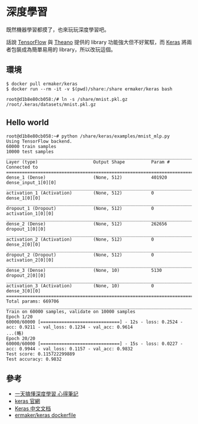 # 深度學習

既然機器學習都摸了，也來玩玩深度學習吧。

話說 [TensorFlow](https://www.tensorflow.org/) 與 [Theano](http://deeplearning.net/software/theano/) 提供的 library 功能強大但不好駕馭，而 [Keras](https://keras.io/) 將兩者包裝成為簡單易用的 library，所以改玩這個。

## 環境
```shell
$ docker pull ermaker/keras
$ docker run --rm -it -v $(pwd)/share:/share ermaker/keras bash
```

```shell
root@d1b8e80cb058:/# ln -s /share/mnist.pkl.gz /root/.keras/datasets/mnist.pkl.gz
```

## Hello world
```shell
root@d1b8e80cb058:~# python /share/keras/examples/mnist_mlp.py
Using TensorFlow backend.
60000 train samples
10000 test samples
____________________________________________________________________________________________________
Layer (type)                     Output Shape          Param #     Connected to
====================================================================================================
dense_1 (Dense)                  (None, 512)           401920      dense_input_1[0][0]
____________________________________________________________________________________________________
activation_1 (Activation)        (None, 512)           0           dense_1[0][0]
____________________________________________________________________________________________________
dropout_1 (Dropout)              (None, 512)           0           activation_1[0][0]
____________________________________________________________________________________________________
dense_2 (Dense)                  (None, 512)           262656      dropout_1[0][0]
____________________________________________________________________________________________________
activation_2 (Activation)        (None, 512)           0           dense_2[0][0]
____________________________________________________________________________________________________
dropout_2 (Dropout)              (None, 512)           0           activation_2[0][0]
____________________________________________________________________________________________________
dense_3 (Dense)                  (None, 10)            5130        dropout_2[0][0]
____________________________________________________________________________________________________
activation_3 (Activation)        (None, 10)            0           dense_3[0][0]
====================================================================================================
Total params: 669706
____________________________________________________________________________________________________
Train on 60000 samples, validate on 10000 samples
Epoch 1/20
60000/60000 [==============================] - 12s - loss: 0.2524 - acc: 0.9211 - val_loss: 0.1234 - val_acc: 0.9614
...(略)
Epoch 20/20
60000/60000 [==============================] - 15s - loss: 0.0227 - acc: 0.9944 - val_loss: 0.1157 - val_acc: 0.9832
Test score: 0.115722299889
Test accuracy: 0.9832
```

## 參考
- [一天搞懂深度學習 心得筆記](https://github.com/hugolu/learning-notes/blob/master/deep-learning.md)
- [keras 官網](https://keras.io/)
- [Keras 中文文档](https://keras-cn.readthedocs.io/en/latest/)
- [ermaker/keras dockerfile](https://hub.docker.com/r/ermaker/keras/)
